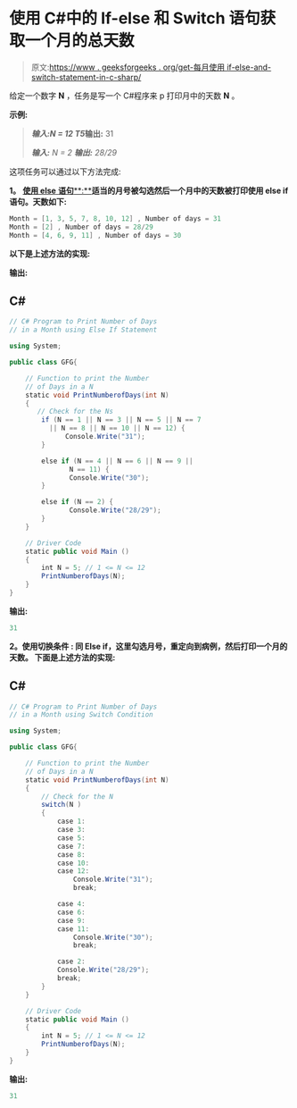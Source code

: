 # 使用 C#中的 If-else 和 Switch 语句获取一个月的总天数

> 原文:[https://www . geeksforgeeks . org/get-每月使用 if-else-and-switch-statement-in-c-sharp/](https://www.geeksforgeeks.org/getting-the-total-number-of-days-in-a-month-using-if-else-and-switch-statements-in-c-sharp/)

给定一个数字 **N** ，任务是写一个 C#程序来 p 打印月中的天数 **N** 。

**示例:**

> ***输入:**N = 12*
> T5**输出:** 31
> 
> ***输入:** N = 2*
> ***输出:** 28/29*

这项任务可以通过以下方法完成:

**1。** [**使用 else** **语句****:**](https://www.geeksforgeeks.org/c-sharp-decision-making-else-else-ladder-nested-switch-nested-switch/#ifelse)**适当的月号被勾选然后一个月中的天数被打印使用 else if 语句。天数如下:**

```cs
Month = [1, 3, 5, 7, 8, 10, 12] , Number of days = 31
Month = [2] , Number of days = 28/29
Month = [4, 6, 9, 11] , Number of days = 30 
```

**以下是上述方法的实现:**

****输出:****

## **C#**

```cs
// C# Program to Print Number of Days
// in a Month using Else If Statement

using System;

public class GFG{

    // Function to print the Number
    // of Days in a N
    static void PrintNumberofDays(int N) 
    {
       // Check for the Ns
        if (N == 1 || N == 3 || N == 5 || N == 7
          || N == 8 || N == 10 || N == 12) {
              Console.Write("31");
        } 

        else if (N == 4 || N == 6 || N == 9 ||
               N == 11) {
               Console.Write("30");
        } 

        else if (N == 2) {
               Console.Write("28/29");
        }
    }

    // Driver Code
    static public void Main ()
    {
        int N = 5; // 1 <= N <= 12
        PrintNumberofDays(N);
    }
}
```

****输出:****

```cs
31 
```

****2。使用切换条件** **:** 同 Else if，这里勾选月号，重定向到病例，然后打印一个月的天数。 下面是上述方法的实现:**

## **C#**

```cs
// C# Program to Print Number of Days
// in a Month using Switch Condition

using System;

public class GFG{

    // Function to print the Number
    // of Days in a N
    static void PrintNumberofDays(int N) 
    {
        // Check for the N
        switch(N )
        {
            case 1:
            case 3:
            case 5:     
            case 7:
            case 8:
            case 10:
            case 12:             
                Console.Write("31");
                break;

            case 4: 
            case 6:
            case 9:
            case 11:                 
                Console.Write("30"); 
                break;

            case 2:
            Console.Write("28/29");
            break;
        }
    }

    // Driver Code
    static public void Main ()
    {
        int N = 5; // 1 <= N <= 12
        PrintNumberofDays(N);
    }
}
```

****输出:****

```cs
31 
```